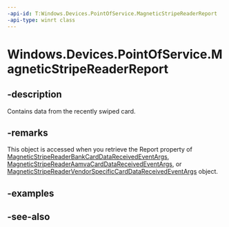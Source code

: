 ----api-id: T:Windows.Devices.PointOfService.MagneticStripeReaderReport
-api-type: winrt class
---<!-- Class syntax.public class MagneticStripeReaderReport : Windows.Devices.PointOfService.IMagneticStripeReaderReport--># Windows.Devices.PointOfService.MagneticStripeReaderReport## -descriptionContains data from the recently swiped card.## -remarksThis object is accessed when you retrieve the Report property of [MagneticStripeReaderBankCardDataReceivedEventArgs](magneticstripereaderbankcarddatareceivedeventargs.md), [MagneticStripeReaderAamvaCardDataReceivedEventArgs](magneticstripereaderaamvacarddatareceivedeventargs.md), or [MagneticStripeReaderVendorSpecificCardDataReceivedEventArgs](magneticstripereadervendorspecificcarddatareceivedeventargs.md) object.## -examples## -see-also